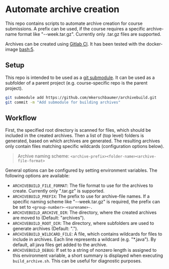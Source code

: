 # Automate archive creation

This repo contains scripts to automate archive creation for course submissions.
A prefix can be used, if the course requires a specific archive-name format
like "<group-number>-<surename>-week<nr>.tar.gz". Currently only .tar.gz files
are supported.

Archives can be created using [Gitlab CI](https://docs.gitlab.com/ee/ci/). It
has been tested with the docker-image [bash:5](https://hub.docker.com/_/bash).

## Setup

This repo is intended to be used as a
[git submodule](https://git-scm.com/book/en/v2/Git-Tools-Submodules). It can be
used as a subfolder of a parent project (e.g. course-specific repo is the parent
project).

```bash
git submodule add https://github.com/mkerschbaumer/archivebuild.git
git commit -m "Add submodule for building archives"
```

## Workflow

First, the specified root directory is scanned for files, which should be
included in the created archives. Then a list of (top level) folders is
generated, based on which archives are generated. The resulting archives only
contain files matching specific wildcards (configuration options below).

> Archive naming scheme: `<archive-prefix><folder-name><archive-file-format>`

General options can be configured by setting environment variables. The
following options are available:

+ `ARCHIVEBUILD_FILE_FORMAT`: The file format to use for the archives to
    create. Currently only ".tar.gz" is supported.
+ `ARCHIVEBUILD_PREFIX`: The prefix to use for archive-file names. If a
    specific naming scheme like "<group-number>-<surename>-week<nr>.tar.gz" is
    required, the prefix can be set to `<group-number>-<surename>-`. 
+ `ARCHIVEBUILD_ARCHIVE_DIR`: The directory, where the created archives are
    moved to (Default: "archives").
+ `ARCHIVEBUILD_ROOT_DIR`: The directory, where subfolders are used to generate
    archives (Default: ".").
+ `ARCHIVEBUILD_WILDCARD_FILE`: A file, which contains wildcards for files to
    include in archives. Each line represents a wildcard (e.g. "*.java"). By
    default, all java files get added to the archive.
+ `ARCHIVEBUILD_DEBUG`: If set to a string of nonzero length is assigned to
    this environment variable, a short summary is displayed when executing
    `build_archive.sh`. This can be useful for diagnostic purposes.

